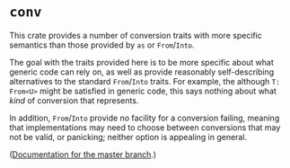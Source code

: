 
# `conv`

This crate provides a number of conversion traits with more specific semantics than those provided by `as` or `From`/`Into`.

The goal with the traits provided here is to be more specific about what generic code can rely on, as well as provide reasonably self-describing alternatives to the standard `From`/`Into` traits.  For example, the although `T: From<U>` might be satisfied in generic code, this says nothing about what *kind* of conversion that represents.

In addition, `From`/`Into` provide no facility for a conversion failing, meaning that implementations may need to choose between conversions that may not be valid, or panicking; neither option is appealing in general.

([Documentation for the master branch](https://danielkeep.github.io/rust-conv/doc/conv/index.html).)
